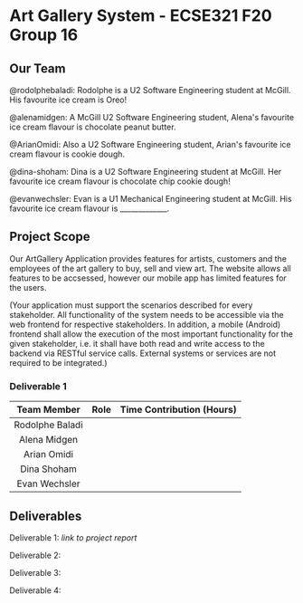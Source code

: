 # Art Gallery System - ECSE321 F20 Group 16

## Our Team
@rodolphebaladi: Rodolphe is a U2 Software Engineering student at McGill. His favourite ice cream is Oreo!

@alenamidgen: A McGill U2 Software Engineering student, Alena's favourite ice cream flavour is chocolate peanut butter.

@ArianOmidi: Also a U2 Software Engineering student, Arian's favourite ice cream flavour is cookie dough.

@dina-shoham: Dina is a U2 Software Engineering student at McGill. Her favourite ice cream flavour is chocolate chip cookie dough!

@evanwechsler: Evan is a U1 Mechanical Engineering student at McGill. His favourite ice cream flavour is _____________.


## Project Scope
Our ArtGallery Application provides features for artists, customers and the employees of the art gallery to buy, sell and view art. The website allows all features to be accsessed, however our mobile app has limited features for the users. 

(Your application must support the scenarios described for every stakeholder. All functionality of the system needs
to be accessible via the web frontend for respective stakeholders. In addition, a mobile (Android) frontend shall
allow the execution of the most important functionality for the given stakeholder, i.e. it shall have both read and
write access to the backend via RESTful service calls. External systems or services are not required to be integrated.) 


### Deliverable 1
|**Team Member**|**Role**|**Time Contribution (Hours)**|
|:-------------:|:-------|:---------------------------:|
|Rodolphe Baladi|        |                             |
|Alena Midgen   |        |                             |
|Arian Omidi    |        |                             |
|Dina Shoham    |        |                             |
|Evan Wechsler  |        |                             |



## Deliverables
Deliverable 1: *link to project report*

Deliverable 2:

Deliverable 3:

Deliverable 4:
